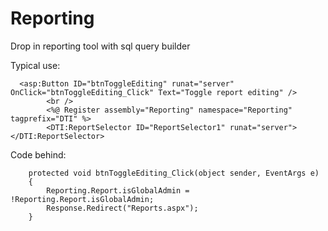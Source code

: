 # Reporting
Drop in reporting tool with sql query builder

Typical use:

      <asp:Button ID="btnToggleEditing" runat="server" OnClick="btnToggleEditing_Click" Text="Toggle report editing" />
			<br />
			<%@ Register assembly="Reporting" namespace="Reporting" tagprefix="DTI" %>
			<DTI:ReportSelector ID="ReportSelector1" runat="server"></DTI:ReportSelector>

Code behind:

		protected void btnToggleEditing_Click(object sender, EventArgs e)
		{
			Reporting.Report.isGlobalAdmin = !Reporting.Report.isGlobalAdmin;
			Response.Redirect("Reports.aspx");
		}
